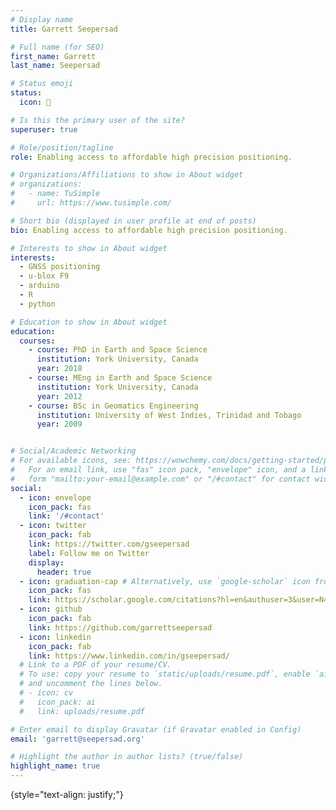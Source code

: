 ```yaml
---
# Display name
title: Garrett Seepersad

# Full name (for SEO)
first_name: Garrett
last_name: Seepersad

# Status emoji
status:
  icon: 🍺

# Is this the primary user of the site?
superuser: true

# Role/position/tagline
role: Enabling access to affordable high precision positioning.

# Organizations/Affiliations to show in About widget
# organizations:
#   - name: TuSimple
#     url: https://www.tusimple.com/

# Short bio (displayed in user profile at end of posts)
bio: Enabling access to affordable high precision positioning.

# Interests to show in About widget
interests:
  - GNSS positioning
  - u-blox F9
  - arduino
  - R
  - python

# Education to show in About widget
education:
  courses:
    - course: PhD in Earth and Space Science
      institution: York University, Canada
      year: 2018
    - course: MEng in Earth and Space Science
      institution: York University, Canada
      year: 2012
    - course: BSc in Geomatics Engineering
      institution: University of West Indies, Trinidad and Tobago
      year: 2009


# Social/Academic Networking
# For available icons, see: https://wowchemy.com/docs/getting-started/page-builder/#icons
#   For an email link, use "fas" icon pack, "envelope" icon, and a link in the
#   form "mailto:your-email@example.com" or "/#contact" for contact widget.
social:
  - icon: envelope
    icon_pack: fas
    link: '/#contact'
  - icon: twitter
    icon_pack: fab
    link: https://twitter.com/gseepersad
    label: Follow me on Twitter
    display:
      header: true
  - icon: graduation-cap # Alternatively, use `google-scholar` icon from `ai` icon pack
    icon_pack: fas
    link: https://scholar.google.com/citations?hl=en&authuser=3&user=N44NW_gAAAAJ
  - icon: github
    icon_pack: fab
    link: https://github.com/garrettseepersad
  - icon: linkedin
    icon_pack: fab
    link: https://www.linkedin.com/in/gseepersad/
  # Link to a PDF of your resume/CV.
  # To use: copy your resume to `static/uploads/resume.pdf`, enable `ai` icons in `params.yaml`,
  # and uncomment the lines below.
  # - icon: cv
  #   icon_pack: ai
  #   link: uploads/resume.pdf

# Enter email to display Gravatar (if Gravatar enabled in Config)
email: 'garrett@seepersad.org'

# Highlight the author in author lists? (true/false)
highlight_name: true
---
```


<!-- Enabling access affordable to high precision positioning -->
{style="text-align: justify;"}
